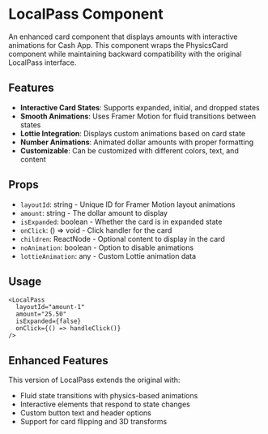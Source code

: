 # LocalPass Component

An enhanced card component that displays amounts with interactive animations for Cash App. This component wraps the PhysicsCard component while maintaining backward compatibility with the original LocalPass interface.

## Features

- **Interactive Card States**: Supports expanded, initial, and dropped states
- **Smooth Animations**: Uses Framer Motion for fluid transitions between states
- **Lottie Integration**: Displays custom animations based on card state
- **Number Animations**: Animated dollar amounts with proper formatting
- **Customizable**: Can be customized with different colors, text, and content

## Props

- `layoutId`: string - Unique ID for Framer Motion layout animations
- `amount`: string - The dollar amount to display
- `isExpanded`: boolean - Whether the card is in expanded state
- `onClick`: () => void - Click handler for the card
- `children`: ReactNode - Optional content to display in the card
- `noAnimation`: boolean - Option to disable animations
- `lottieAnimation`: any - Custom Lottie animation data

## Usage

```tsx
<LocalPass
  layoutId="amount-1"
  amount="25.50"
  isExpanded={false}
  onClick={() => handleClick()}
/>
```

## Enhanced Features

This version of LocalPass extends the original with:

- Fluid state transitions with physics-based animations
- Interactive elements that respond to state changes
- Custom button text and header options
- Support for card flipping and 3D transforms 